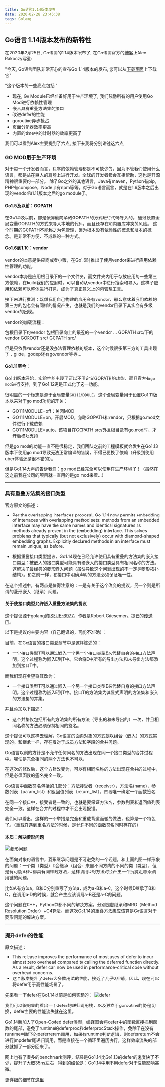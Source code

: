 ```yaml
---
title: Go语言1.14版本发布
date: 2020-02-28 23:45:38
tags: Golang
---
```


## Go语言 1.14版本发布的新特性

在2020年2月25日, Go语言的1.14版本发布了, 在Go语言官方的[博客](https://blog.golang.org/go1.14)上Alex Rakoczy写道:

"今天, Go语言团队非常开心的宣布Go 1.14版本的发布, 您可以从[下载页面](golang.org/dl)上下载它"

"这个版本的一些亮点包括:"

+ 现在, Go Module已经准备好用于生产环境了, 我们鼓励所有的用户使用Go Mod进行依赖性管理
+ 嵌入具有重叠方法集的接口
+ 改进defer的性能
+ goroutine异步抢占
+ 页面分配器效率更高
+ 内置的time中的计时器的效率更高了

我们可以看到Alex主要提到了六点, 接下来我将分别讲述这六点

### GO MOD用于生产环境

对于每一个开发者而言，程序的依赖管理都是不可缺少的，因为不管我们使用什么语言，都是站在巨人的肩膀上进行开发。全球的开发者都会互相帮助，这也是开源精神很重要的一部分。
除了Go之外的其他语言，Java有maven，Python有pip，PHP有compose，Node.js有npm等等。对于Go语言而言，就是在1.6版本之后出现的vendor和1.11版本之后的go module了。

#### Go1.5及以前：GOPATH
在Go1.5及以前，都是依靠最简单的GOPATH的方式进行代码导入的。
通过设置全局变量GOPATH的方式来导入本地的代码，而且还存在和内置库冲突的风险。
这个时期的GOPATH不能称之为包管理，因为根本没有依赖性的概念和版本的概念。是非常不方便、不成熟的一种方式。

#### Go1.6到1.10：vendor
vendor的本意是供应商或者小贩，在Go1.6时推出了使用vendor来进行应用依赖性管理的功能。

vendor本身是应用根目录下的一个文件夹，而文件夹内用于存放应用的一些第三方依赖，在build我们的应用时，可以自动从vendor中进行搜索和导入。这样子应用和依赖可以整体进行打包，成为了真正意义上的包管理工具。

接下来进行推测：既然我们自己构建的应用会有vendor，那么意味着我们依赖的第三方的包也会有同样的情况产生，也就是我们的vendor目录下其实会有多级vendor的出现。

vendor的加载流程：

 包根目录下的vendor
 包根目录向上的最近的一个vendor
 ...
 GOPATH src/下的vendor
 GOROOT src/
 GOPATH src/

但是只依靠vendor还是没办法管理依赖的版本，这个时候很多第三方的工具出现了：glide，godep还有govendor等等...

#### Go1.11至今：
Go1.11版本开始，实验性的出现了可以不用定义GOPATH的功能，而且官方有`go mod`进行支持，到了Go1.12更是正式化了这一功能。

很明显的一个标志是源于全局变量`GO111MODULE`，这个全局变量用于设置Go1.11版本以来对于go mod功能的开关：

+ GO111MODULE=off：关闭MOD
+ GO111MODULE=on，开启MOD，忽略GOPATH和vendor，只根据go.mod文件进行下载依赖
+ GO111MODULE=auto，该项目在GOPATH src/外且根目录有go.mod时，才开启模块支持

但是go mod的功能一直不是很稳定，我们团队之前的工程模板就会发生在Go1.13版本下使用go mod导致无法正常编译的错误，不得已更换了依赖（升级到使用uber体验还是很不错的）。

但是Go1.14大声的告诉我们：go mod已经完全可以使用在生产环境了！（虽然在这之前我在公司的项目就一直用的是go mod来着...）

------

### 具有重叠方法集的接口类型

官方原文的描述：

- Per the overlapping interfaces proposal, Go 1.14 now permits embedding of interfaces with overlapping method sets: methods from an embedded interface may have the same names and identical signatures as methods already present in the (embedding) interface. This solves problems that typically (but not exclusively) occur with diamond-shaped embedding graphs. Explicitly declared methods in an interface must remain unique, as before.

- 根据重叠接口类型提议，Go1.14现在已经允许使用具有重叠的方法集的嵌入接口类型：被嵌入的接口类型可能具有和嵌入的接口类型具有相同名称的方法。这解决了最经典的菱形嵌入问题（虽然导致这个问题出现的不一定是菱形拓扑结构）。和之前一样，在接口中明确声明的方法必须保证唯一性。

在这个描述中，有两点是值得注意的：一是有关于这个改变的提议，另一个则是所谓的菱形嵌入（继承）问题。

#### 关于使接口类型允许嵌入重叠方法集的提议
这个提议源于golang的[ISSUE-6977](https://golang.org/issue/6977)，作者是Robert Griesemer。提议的[传送门](https://github.com/golang/proposal/blob/master/design/6977-overlapping-interfaces.md)。

以下是提议的主要内容（自己翻译的，可能不准确）：

目前，在Go语言的接口类型章节中是这样陈述的：

- 一个接口类型T可以通过嵌入一个另一个接口类型E来代替自身的接口方法声明。这个过程称为嵌入E到T中。它会将E中所有的导出方法和未导出方法都添加到接口T中。

而我们现在希望将其改为：

- 一个接口类型T可以通过嵌入一个另一个接口类型E来代替自身的接口方法声明。这个过程称为嵌入E到T中。接口T的方法集为其显式声明的方法集和嵌入的方法集的并集。

并且添加以下描述：

- 这个并集仅包括所有的方法集的所有方法（导出的和未导出的）一次，并且相同名称的方法必须保持相同的签名。

这个提议可以这样去理解，Go语言的面向对象的方式是以组合（嵌入）的方式实现的。和继承一样，存在着对于成员方法和字段的合并问题。

Go语言以前的方针是不允许任何同名的方法出现在同一个接口类型的合并过程中。哪怕是完全相同的两个方法也不可以。

在这次的修改后，这个方针改变为，可以有相同名称的方法出现在合并的过程中，但是必须函数的签名完全一致。

 Go语言中函数签名包括的几部分：方法接受者（receiver），方法名(name)，参数列表（param_list）和返回值列表（return_list），四者唯一确定一个函数签名

在同一个接口中，接受者是一致的，也就是要保证方法名，参数列表和返回值列表完全一致。这样在合并的过程中才不会出现报错。

我们可以看出，这样的一个举措是完全和重载背道而驰的做法，也算是一个特色了。（重载在遇到重名方法的时候，是允许不同的函数签名同时存在的）

#### 本质：解决菱形问题
![菱形问题](https://www.python-course.eu/images/multiple_inheritance_diamond.png)

在面向对象的语言中，菱形继承问题是不可避免的一个话题，和上面的图一样形象的问题：一个类（类型）D会继承（组合）来自不同方向的不同的类（类型），但是有可能B和C都具有同样的方法，这样调用D的方法时会产生一个究竟走哪条调用链的问题。

比如A有方法a，B和C分别重写了方法a，成为a-B和a-C，这个时候D继承了B和C，在调用a-D的时候，就会产生应该调用a-B还是a-C的问题。

这个问题在C++，Python中都不同的解决方案。分别是虚继承和MRO（Method Resolution Order）+C4算法。而这次Go1.14的重叠方法集应该算是Go语言对于菱形问题的解决方案。

------

### 提升defer的性能

原文描述：

- This release improves the performance of most uses of defer to incur almost zero overhead compared to calling the deferred function directly. As a result, defer can now be used in performance-critical code without overhead concerns.
- 这个版本提升了defer大多数用法的性能，接近了几乎0开销。因此，现在可以将defer用于高性能场景了。

先来看一下defer在Go1.14以前是如何实现的：
![defer](http://xiaorui.cc/wp-content/uploads/2020/02/deferdefer.jpg)

我们可以很明显的看出一个defer的递归调用栈，以及独立于goroutine的协程切换，defer主要的性能流失就在这里。

Go1.14新加入了Open-Coded defer类型，编译器会将defer中的函数直接插到函数的尾部，避免了runtime的deferproc和deferprocStack操作，免除了在没有runtime判断下的deferreturn调用，如果有runtime判断逻辑，则deferreturn不会进行jmpdefer尾递归调用，而是直接在一个循环里遍历执行，这样效率流失的部分就抓了一部分回来了。

网上也有了很多的benchmark测评，结果是Go1.14比Go1.13的defer的速度快了不少，提升了大概35ns左右，得到的结论是：Go1.14中用不用defer对于性能影响甚微。

更详细的细节在[这里](http://xiaorui.cc/archives/6579)
